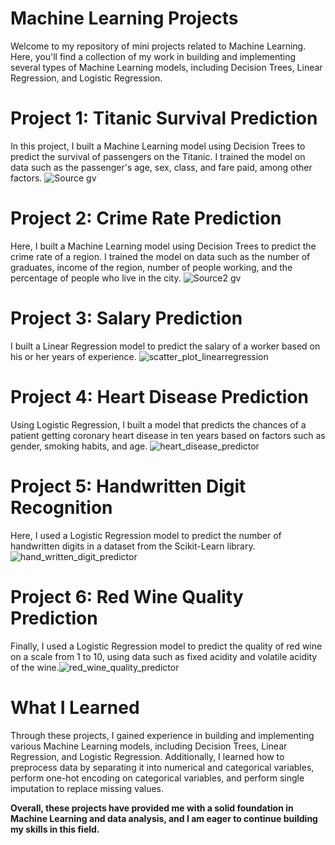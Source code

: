 # Machine Learning Projects
Welcome to my repository of mini projects related to Machine Learning. Here, you'll find a collection of my work in building and implementing several types of Machine Learning models, including Decision Trees, Linear Regression, and Logistic Regression.

# Project 1: Titanic Survival Prediction
In this project, I built a Machine Learning model using Decision Trees to predict the survival of passengers on the Titanic. I trained the model on data such as the passenger's age, sex, class, and fare paid, among other factors.
![Source gv](https://user-images.githubusercontent.com/116555573/207595136-b98a07c0-aeaf-4316-a1e5-cb3e94ed2165.png)

# Project 2: Crime Rate Prediction
Here, I built a Machine Learning model using Decision Trees to predict the crime rate of a region. I trained the model on data such as the number of graduates, income of the region, number of people working, and the percentage of people who live in the city.
![Source2 gv](https://user-images.githubusercontent.com/116555573/207646445-e547fdeb-b4e8-4637-9655-2de886a8eba2.png)

# Project 3: Salary Prediction
I built a Linear Regression model to predict the salary of a worker based on his or her years of experience.
![scatter_plot_linearregression](https://user-images.githubusercontent.com/116555573/207537640-1cad312e-66ff-4c1d-aee1-bf868a21ba8c.png)

# Project 4: Heart Disease Prediction
Using Logistic Regression, I built a model that predicts the chances of a patient getting coronary heart disease in ten years based on factors such as gender, smoking habits, and age.
![heart_disease_predictor](https://user-images.githubusercontent.com/116555573/208112766-7ad38ade-f30b-44f0-84e4-88b8679540ac.png)

# Project 5: Handwritten Digit Recognition
Here, I used a Logistic Regression model to predict the number of handwritten digits in a dataset from the Scikit-Learn library.![hand_written_digit_predictor](https://user-images.githubusercontent.com/116555573/208383421-4fcf1479-b350-4846-9840-f9b3800647c9.png)

# Project 6: Red Wine Quality Prediction
Finally, I used a Logistic Regression model to predict the quality of red wine on a scale from 1 to 10, using data such as fixed acidity and volatile acidity of the wine.![red_wine_quality_predictor](https://user-images.githubusercontent.com/116555573/208393375-22c099c5-d88f-4c86-8749-eddbc031a54c.png)



# What I Learned
Through these projects, I gained experience in building and implementing various Machine Learning models, including Decision Trees, Linear Regression, and Logistic Regression. Additionally, I learned how to preprocess data by separating it into numerical and categorical variables, perform one-hot encoding on categorical variables, and perform single imputation to replace missing values.

**Overall, these projects have provided me with a solid foundation in Machine Learning and data analysis, and I am eager to continue building my skills in this field.**
